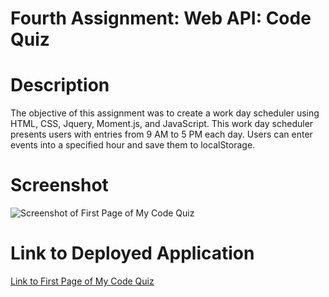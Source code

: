 # Fourth Assignment: Web API: Code Quiz

# Description
The objective of this assignment was to create a work day scheduler using HTML, CSS, Jquery, Moment.js, and JavaScript.  This work day scheduler presents users with entries from 9 AM to 5 PM each day.  Users can enter events into a specified hour and save them to localStorage.

# Screenshot
![Screenshot of First Page of My Code Quiz](https://dtnewby.github.io/Work_Day_Scheduler/Work_Day_Scheduler_Screenshot.PNG)

# Link to Deployed Application
[Link to First Page of My Code Quiz](https://dtnewby.github.io/Work_Day_Scheduler/index.html)